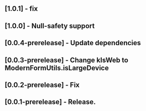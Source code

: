 ## [1.0.1] - fix
## [1.0.0] - Null-safety support
## [0.0.4-prerelease] - Update dependencies
## [0.0.3-prerelease] - Change kIsWeb to ModernFormUtils.isLargeDevice
## [0.0.2-prerelease] - Fix
## [0.0.1-prerelease] - Release.

